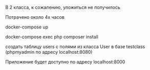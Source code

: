 В 2 класса, к сожалению, уложиться не получилось

Потрачено около 4х часов

docker-compose up

docker-compose exec php composer install

создать таблицу users с полями из класса User в базе testclass (phpmyadmin по адресу localhost:8080)

Приложение будет доступно по адресу localhost:8000

